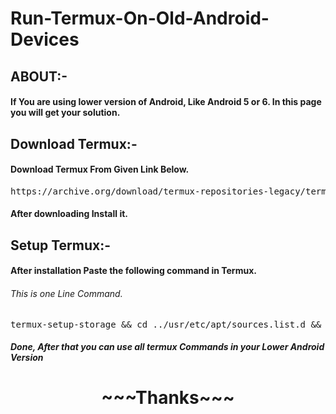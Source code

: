 # Run-Termux-On-Old-Android-Devices

<H2>ABOUT:-</H2>
<H4><P>If You are using lower version of Android, Like Android 5 or 6. In this page you will get your solution.</P></H4>

<H2>Download Termux:-</H2>
<P><H4>Download Termux From Given Link Below.</H4>
<pre>https://archive.org/download/termux-repositories-legacy/termux-v0.79-offline-bootstraps.apk</pre>
<H4>After downloading Install it.</H4></P>

<H2>Setup Termux:-</H2>
<P><H4>After installation Paste the following command in Termux.</H4>
<H6>This is one Line Command.</H6>
<pre>termux-setup-storage && cd ../usr/etc/apt/sources.list.d && rm -rf * && cd ~ && cd ../usr/etc/apt/ && rm -f sources.list && echo "deb http://packages.termux.dev/apt/termux-main-21 stable main" > sources.list && cd ~</pre></P>

<H5>Done, After that you can use all termux Commands in your Lower Android Version</H5>
<center><H1>~~~Thanks~~~</H1></center>
